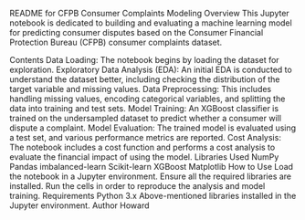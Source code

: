 README for CFPB Consumer Complaints Modeling
Overview
This Jupyter notebook is dedicated to building and evaluating a machine learning model for predicting consumer disputes based on the Consumer Financial Protection Bureau (CFPB) consumer complaints dataset.

Contents
Data Loading: The notebook begins by loading the dataset for exploration.
Exploratory Data Analysis (EDA): An initial EDA is conducted to understand the dataset better, including checking the distribution of the target variable and missing values.
Data Preprocessing: This includes handling missing values, encoding categorical variables, and splitting the data into training and test sets.
Model Training: An XGBoost classifier is trained on the undersampled dataset to predict whether a consumer will dispute a complaint.
Model Evaluation: The trained model is evaluated using a test set, and various performance metrics are reported.
Cost Analysis: The notebook includes a cost function and performs a cost analysis to evaluate the financial impact of using the model.
Libraries Used
NumPy
Pandas
imbalanced-learn
Scikit-learn
XGBoost
Matplotlib
How to Use
Load the notebook in a Jupyter environment.
Ensure all the required libraries are installed.
Run the cells in order to reproduce the analysis and model training.
Requirements
Python 3.x
Above-mentioned libraries installed in the Jupyter environment.
Author
Howard
